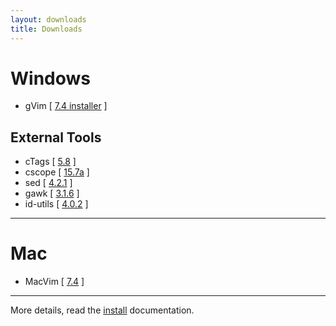 ```yaml
---
layout: downloads
title: Downloads
---
```


# Windows

 - gVim [ [7.4 installer](gvim74.exe) ]

## External Tools

 - cTags [ [5.8](ctags.exe) ]
 - cscope [ [15.7a](cscope.exe) ]
 - sed [ [4.2.1](sed.exe) ]
 - gawk [ [3.1.6](gawk.exe) ]
 - id-utils [ [4.0.2](idutils.zip) ]

- - -

# Mac

 - MacVim [ [7.4](MacVim-snapshot-70-Mountain-Lion.tbz) ]

- - -

More details, read the [install](../docs/install) documentation.
